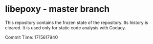 # libepoxy - master branch

This repository contains the frozen state of the repository.
Its history is cleared. It is used only for static code
analysis with Codacy.

Commit Time: 1715617940